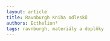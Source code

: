```yaml
--- 
layout: article 
title: Ravnburgh Kniha odlesků 
authors: Ecthelion²  
tags: ravnburgh, materiály a doplňky 
---
```

